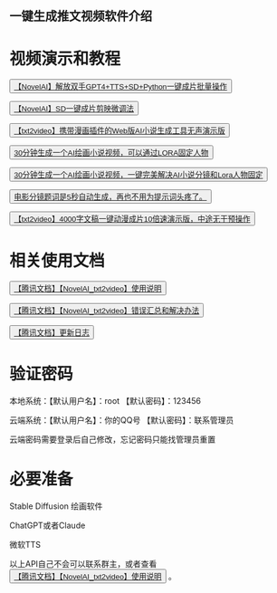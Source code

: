 <div class="row-fluid sortable ui-sortable">
    <div class="box span9" style="">
        <div class="box-header">
            <h2><i class="halflings-icon white font"></i><span class="break"></span>一键生成推文视频软件介绍</h2>
        </div>
        <div class="box-content">
            <div class="row-fluid">
                <div class="span10">
                    <h1>视频演示和教程</h1>
                    <p>
                        <button><a href="https://www.bilibili.com/video/BV12L41187En/" target="_blank">【NovelAI】解放双手GPT4+TTS+SD+Python一键成片批量操作</a></button>
                    </p>
                    <p>
                        <button><a href="https://www.bilibili.com/video/BV15m4y1h7Ft/" target="_blank">【NovelAI】SD一键成片剪映微调法</a></button>
                    </p>
                    <p>
                        <button><a href="https://www.bilibili.com/video/BV11X4y1b7xn/" target="_blank">【txt2video】携带漫画插件的Web版AI小说生成工具无声演示版</a></button>
                    </p>
                    <p>
                        <button><a href="https://www.bilibili.com/video/BV1YN411C7fd/" target="_blank">30分钟生成一个AI绘画小说视频，可以通过LORA固定人物</a></button>
                    </p>
                    <p>
                        <button><a href="https://www.bilibili.com/video/BV1WL411i7mF/" target="_blank">30分钟生成一个AI绘画小说视频，一键完美解决AI小说分镜和Lora人物固定</a></button>
                    </p>
                    <p>
                        <button><a href="https://www.bilibili.com/video/BV1gX4y147An/" target="_blank">电影分镜题词是5秒自动生成，再也不用为提示词头疼了。</a></button>
                    </p>
                    <p>
                        <button><a href="https://www.bilibili.com/video/BV1Tc411u7An/" target="_blank">【txt2video】4000字文稿一键动漫成片10倍速演示版，中途无干预操作</a></button>
                    </p>
                    <h1>相关使用文档</h1>
                    <p>
                        <button><a href="https://docs.qq.com/doc/DUExpT3NjdEJqbEFy" target="_blank">【腾讯文档】【NovelAI_txt2video】使用说明</a></button>
                    </p>
                    <p>
                        <button><a href="https://docs.qq.com/doc/DUE9BSFlEclhWb2V3" target="_blank">【腾讯文档】【NovelAI_txt2video】错误汇总和解决办法</a></button>
                    </p>
                    <p>
                        <button><a href="https://docs.qq.com/sheet/DUFhMTGRwTkxoUG5a" target="_blank">【腾讯文档】更新日志</a></button>
                    </p>
                    <h1>验证密码</h1>
                    <p>本地系统：【默认用户名】：root 【默认密码】：123456</p>
                    <p>云端系统：【默认用户名】：你的QQ号 【默认密码】：联系管理员</p>
                    <p>云端密码需要登录后自己修改，忘记密码只能找管理员重置</p>
                    <h1>必要准备</h1>
                    <p>Stable Diffusion 绘画软件</p>
                    <p>ChatGPT或者Claude</p>
                    <p>微软TTS</p>
                    <p>以上API自己不会可以联系群主，或者查看
                        <button><a href="https://docs.qq.com/doc/DUExpT3NjdEJqbEFy" target="_blank">【腾讯文档】【NovelAI_txt2video】使用说明</a></button>
                        。
                    </p>
                </div>
            </div>
        </div>
    </div>
	
